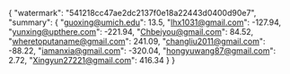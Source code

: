 {
    "watermark": "541218cc47ae2dc2137f0e18a22443d0400d90e7", 
    "summary": {
        "guoxing@umich.edu": 13.5, 
        "lhx1031@gmail.com": -127.94, 
        "yunxing@upthere.com": -221.94, 
        "Chbeiyou@gmail.com": 84.52, 
        "wheretoputaname@gmail.com": 241.09, 
        "changliu2011@gmail.com": -88.22, 
        "iamanxia@gmail.com": -320.04, 
        "hongyuwang87@gmail.com": 2.72, 
        "Xingyun27221@gmail.com": 416.34
    }
}